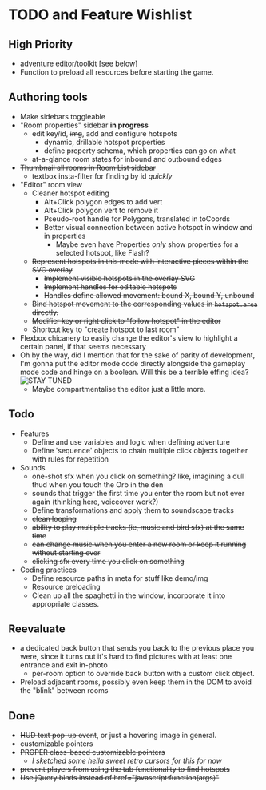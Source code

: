 # TODO and Feature Wishlist

## High Priority
* adventure editor/toolkit [see below]
* Function to preload all resources before starting the game.

## Authoring tools

* Make sidebars toggleable
* "Room properties" sidebar **in progress**
	* edit key/id, ~~img~~, add and configure hotspots
		* dynamic, drillable hotspot properties
		* define property schema, which properties can go on what
	* at-a-glance room states for inbound and outbound edges
* ~~Thumbnail all rooms in Room List sidebar~~
	* textbox insta-filter for finding by id *quickly*
* "Editor" room view
	* Cleaner hotspot editing
		* Alt+Click polygon edges to add vert
		* Alt+Click polygon vert to remove it
		* Pseudo-root handle for Polygons, translated in toCoords
		* Better visual connection between active hotspot in window and in properties
			* Maybe even have Properties *only* show properties for a selected hotspot, like Flash?
	* ~~Represent hotspots in this mode with interactive pieces within the SVG overlay~~
	 	* ~~Implement visible hotspots in the overlay SVG~~
		* ~~Implement handles for editable hotspots~~
    	* ~~Handles define allowed movement: bound X, bound Y, unbound~~
	* ~~Bind hotspot movement to the corresponding values in ``hotspot.area`` directly.~~
	* ~~Modifier key or right click to "follow hotspot" in the editor~~
	* Shortcut key to "create hotspot to last room"
* Flexbox chicanery to easily change the editor's view to highlight a certain panel, if that seems necessary
* Oh by the way, did I mention that for the sake of parity of development, I'm gonna put the editor mode code directly alongside the gameplay mode code and hinge on a boolean. Will this be a terrible effing idea? ![STAY TUNED](https://cdn.discordapp.com/attachments/509546131852886017/579533942957277195/unknown.png)
	* Maybe compartmentalise the editor just a little more.

## Todo
* Features
	* Define and use variables and logic when defining adventure
	* Define 'sequence' objects to chain multiple click objects together with rules for repetition
* Sounds
	* one-shot sfx when you click on something? like, imagining a dull thud when you touch the Orb in the den
	* sounds that trigger the first time you enter the room but not ever again (thinking here, voiceover work?)
	* Define transformations and apply them to soundscape tracks
	* ~~clean looping~~
	* ~~ability to play multiple tracks (ie, music and bird sfx) at the same time~~
	* ~~can change music when you enter a new room or keep it running without starting over~~
	* ~~clicking sfx every time you click on something~~
* Coding practices
	* Define resource paths in meta for stuff like demo/img
	* Resource preloading
	* Clean up all the spaghetti in the window, incorporate it into appropriate classes.

## Reevaluate
* a dedicated back button that sends you back to the previous place you were, since it turns out it's hard to find pictures with at least one entrance and exit in-photo
	* per-room option to override back button with a custom click object.
* Preload adjacent rooms, possibly even keep them in the DOM to avoid the "blink" between rooms

## Done
* ~~HUD text pop-up event~~, or just a hovering image in general.
* ~~customizable pointers~~
* ~~PROPER class-based customizable pointers~~
	* *I sketched some hella sweet retro cursors for this for now*
* ~~prevent players from using the tab functionality to find hotspots~~
* ~~Use jQuery binds instead of href="javascript:function(args)"~~

